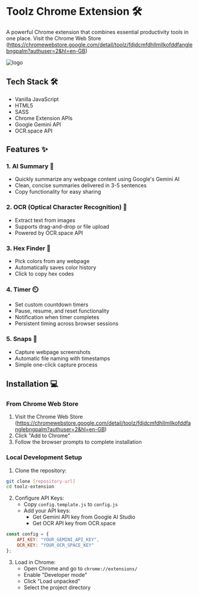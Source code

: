 # Toolz Chrome Extension 🛠️

A powerful Chrome extension that combines essential productivity tools in one place.
Visit the Chrome Web Store (https://chromewebstore.google.com/detail/toolz/fdjdcmfdhllmllkofddfanglebngpalm?authuser=2&hl=en-GB)

![logo](https://github.com/user-attachments/assets/fdb1c1df-f472-46d9-9fa0-11f49b7c40ec)

## Tech Stack 🛠️
- Vanilla JavaScript
- HTML5
- SASS
- Chrome Extension APIs
- Google Gemini API
- OCR.space API

## Features ✨

### 1. AI Summary 🤖
- Quickly summarize any webpage content using Google's Gemini AI
- Clean, concise summaries delivered in 3-5 sentences
- Copy functionality for easy sharing

### 2. OCR (Optical Character Recognition) 📝
- Extract text from images
- Supports drag-and-drop or file upload
- Powered by OCR.space API

### 3. Hex Finder 🎨
- Pick colors from any webpage
- Automatically saves color history
- Click to copy hex codes

### 4. Timer ⏲️
- Set custom countdown timers
- Pause, resume, and reset functionality
- Notification when timer completes
- Persistent timing across browser sessions

### 5. Snaps 📸
- Capture webpage screenshots
- Automatic file naming with timestamps
- Simple one-click capture process

## Installation 💻

### From Chrome Web Store
1. Visit the Chrome Web Store (https://chromewebstore.google.com/detail/toolz/fdjdcmfdhllmllkofddfanglebngpalm?authuser=2&hl=en-GB)
2. Click "Add to Chrome"
3. Follow the browser prompts to complete installation

### Local Development Setup
1. Clone the repository:
```bash
git clone [repository-url]
cd toolz-extension
```

2. Configure API Keys:
   - Copy `config.template.js` to `config.js`
   - Add your API keys:
     - Get Gemini API key from Google AI Studio
     - Get OCR API key from OCR.space

```javascript
const config = {
    API_KEY: "YOUR_GEMINI_API_KEY",
    OCR_KEY: "YOUR_OCR_SPACE_KEY"
};
```

3. Load in Chrome:
   - Open Chrome and go to `chrome://extensions/`
   - Enable "Developer mode"
   - Click "Load unpacked"
   - Select the project directory


